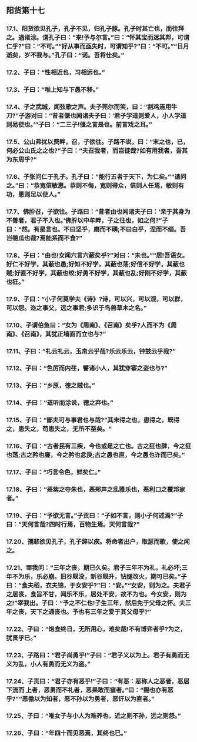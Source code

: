## 阳货第十七

### 17.1、阳货欲见孔子，孔子不见，归孔子豚。孔子时其亡也，而往拜之。遇诸涂。谓孔子曰：“来!予与尔言。”曰：“怀其宝而迷其邦，可谓仁乎?”曰：“不可。”“好从事而亟失时，可谓知乎?”曰：“不可。”“日月逝矣，岁不我与。”孔子曰：“诺。吾将仕矣。”

### 17.2、子曰：“性相近也，习相远也。”

### 17.3、子曰：“唯上知与下愚不移。”

### 17.4、子之武城，闻弦歌之声。夫子莞尔而笑，曰：“割鸡焉用牛刀?”子游对曰：“昔者偃也闻诸夫子曰：‘君子学道则爱人，小人学道则易使也。’”子曰：“二三子!偃之言是也。前言戏之耳。”

### 17.5、公山弗扰以费畔，召，子欲往。子路不说，曰：“末之也，已，何必公山氏之之也?”子曰：“夫召我者，而岂徒哉?如有用我者，吾其为东周乎?”

### 17.6、子张问仁于孔子。孔子曰：“能行五者于天下，为仁矣。”“请问之。”曰：“恭宽信敏惠。恭则不侮，宽则得众，信则人任焉，敏则有功，惠则足以使人。”

### 17.7、佛肸召，子欲往。子路曰：“昔者由也闻诸夫子曰：‘亲于其身为不善者，君子不入也。’佛肸以中牟畔，子之往也，如之何?”子曰：“然。有是言也。不曰坚乎，磨而不磷;不曰白乎，涅而不缁。吾岂匏瓜也哉?焉能系而不食?”

### 17.8、子曰：“由也!女闻六言六蔽矣乎?”对曰：“未也。”“居!吾语女。好仁不好学，其蔽也愚;好知不好学，其蔽也荡;好信不好学，其蔽也贼;好直不好学，其蔽也绞;好勇不好学，其蔽也乱;好刚不好学，其蔽也狂。”

### 17.9、子曰：“小子何莫学夫《诗》?诗，可以兴，可以观，可以群，可以怨。迩之事父，远之事君;多识于鸟兽草木之名。”

### 17.10、子谓伯鱼曰：“女为《周南》、《召南》矣乎?人而不为《周南》、《召南》，其犹正墙面而立也与?”

### 17.11、子曰：“礼云礼云，玉帛云乎哉?乐云乐云，钟鼓云乎哉?”

### 17.12、子曰：“色厉而内荏，譬诸小人，其犹穿窬之盗也与?”

### 17.13、子曰：“乡原，德之贼也。”

### 17.14、子曰：“道听而涂说，德之弃也。”

### 17.15、子曰：“鄙夫可与事君也与哉?”其未得之也，患得之，既得之，患失之，苟患失之，无所不至矣。“

### 17.16、子曰：“古者民有三疾，今也或是之亡也。古之狂也肆，今之狂也荡;古之矜也廉，今之矜也忿戾;古之愚也直，今之愚也诈而已矣。”

### 17.17、子曰：“巧言令色，鲜矣仁。”

### 17.18、子曰：“恶紫之夺朱也，恶郑声之乱雅乐也，恶利口之覆邦家者。”

### 17.19、子曰：“予欲无言。”子贡曰：“子如不言，则小子何述焉?”子曰：“天何言哉?四时行焉，百物生焉。天何言哉?”

### 17.20、孺悲欲见孔子，孔子辞以疾。将命者出户，取瑟而歌，使之闻之。

### 17.21、宰我问：“三年之丧，期已久矣。君子三年不为礼，礼必坏;三年不为乐，乐必崩。旧谷既没，新谷既升，钻燧改火，期可已矣。”子曰：“食夫稻，衣夫锦，于女安乎?”曰：“安。”“女安，则为之。夫君子之居丧，食旨不甘，闻乐不乐，居处不安，故不为也。今女安，则为之!”宰我出。子曰：“予之不仁也!子生三年，然后免于父母之怀。夫三年之丧，天下之通丧也。予也有三年之爱于其父母乎?”

### 17.22、子曰：“饱食终日，无所用心，难矣哉!不有博弈者乎?为之，犹贤乎已。”

### 17.23、子路曰：“君子尚勇乎!”子曰：“君子义以为上。君子有勇而无义为乱，小人有勇而无义为盗。”

### 17.24、子贡曰：“君子亦有恶乎!”子曰：“有恶：恶称人之恶者，恶居下流而 上者，恶勇而不礼者，恶果敢而窒者。”曰：“赐也亦有恶乎?”“恶徼以为知者，恶不孙以为勇者，恶讦以为直者。”

### 17.25、子曰：“唯女子与小人为难养也，近之则不孙，远之则怨。”

### 17.26、子曰：“年四十而见恶焉，其终也已。”
